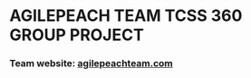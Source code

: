 AGILEPEACH TEAM TCSS 360 GROUP PROJECT
======================================

### Team website: [agilepeachteam.com](http://http://agilepeachteam.com/)
